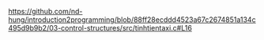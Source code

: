https://github.com/nd-hung/introduction2programming/blob/88ff28ecddd4523a67c2674851a134c495d9b9b2/03-control-structures/src/tinhtientaxi.c#L16